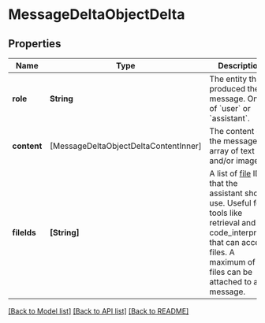 # MessageDeltaObjectDelta

## Properties
Name | Type | Description | Notes
------------ | ------------- | ------------- | -------------
**role** | **String** | The entity that produced the message. One of &#x60;user&#x60; or &#x60;assistant&#x60;. | [optional] 
**content** | [MessageDeltaObjectDeltaContentInner] | The content of the message in array of text and/or images. | [optional] 
**fileIds** | **[String]** | A list of [file](/docs/api-reference/files) IDs that the assistant should use. Useful for tools like retrieval and code_interpreter that can access files. A maximum of 10 files can be attached to a message. | [optional] 

[[Back to Model list]](../README.md#documentation-for-models) [[Back to API list]](../README.md#documentation-for-api-endpoints) [[Back to README]](../README.md)


